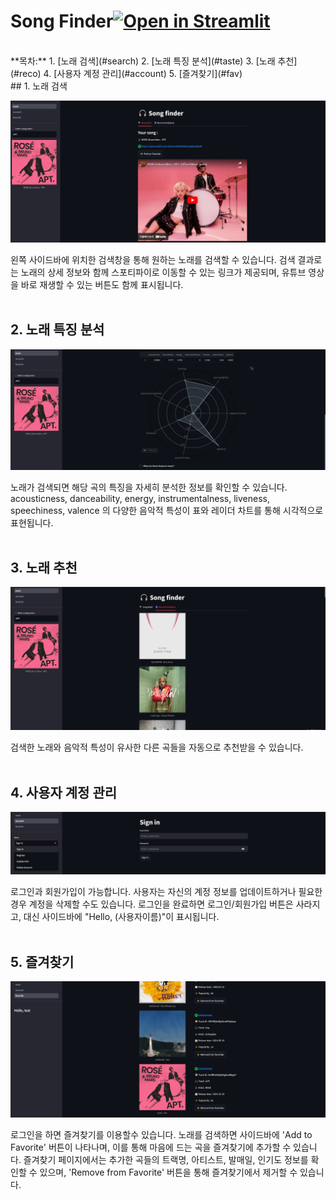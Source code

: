 # Song Finder[![Open in Streamlit](https://static.streamlit.io/badges/streamlit_badge_black_white.svg)](https://song-finder.streamlit.app/)
<br/>
**목차:**
1. [노래 검색](#search)
2. [노래 특징 분석](#taste)
3. [노래 추천](#reco)
4. [사용자 계정 관리](#account)
5. [즐겨찾기](#fav)
<br/>
## 1. <a name="search"></a>노래 검색

![search-page](img/1.png)
  
왼쪽 사이드바에 위치한 검색창을 통해 원하는 노래를 검색할 수 있습니다. 검색 결과로는 노래의 상세 정보와 함께 스포티파이로 이동할 수 있는 링크가 제공되며, 유튜브 영상을 바로 재생할 수 있는 버튼도 함께 표시됩니다.  
<br/>
## 2. <a name="taste"></a>노래 특징 분석

![taste-page](img/2.png)

노래가 검색되면 해당 곡의 특징을 자세히 분석한 정보를 확인할 수 있습니다. acousticness, danceability, energy, instrumentalness, liveness, speechiness, valence 의 다양한 음악적 특성이 표와 레이더 차트를 통해 시각적으로 표현됩니다.  
<br/>
## 3. <a name="reco"></a>노래 추천

![recommendation-page](img/4.png)

검색한 노래와 음악적 특성이 유사한 다른 곡들을 자동으로 추천받을 수 있습니다.  
<br/>
## 4. <a name="account"></a>사용자 계정 관리

![account-page](img/3.png)

로그인과 회원가입이 가능합니다. 사용자는 자신의 계정 정보를 업데이트하거나 필요한 경우 계정을 삭제할 수도 있습니다. 로그인을 완료하면 로그인/회원가입 버튼은 사라지고, 대신 사이드바에 "Hello, (사용자이름)"이 표시됩니다.  
<br/>
## 5. <a name="fav"></a>즐겨찾기

![favorite-page](img/5.png)

로그인을 하면 즐겨찾기를 이용할수 있습니다. 노래를 검색하면 사이드바에 'Add to Favorite' 버튼이 나타나며, 이를 통해 마음에 드는 곡을 즐겨찾기에 추가할 수 있습니다. 즐겨찾기 페이지에서는 추가한 곡들의 트랙명, 아티스트, 발매일, 인기도 정보를 확인할 수 있으며, 'Remove from Favorite' 버튼을 통해 즐겨찾기에서 제거할 수 있습니다.  
<br/>

